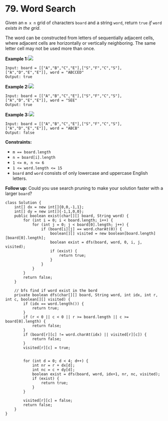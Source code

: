 # 79. Word Search

Given an `m x n` grid of characters `board` and a string `word`, return `true` _if_ `word` _exists in the grid_.

The word can be constructed from letters of sequentially adjacent cells, where adjacent cells are horizontally or vertically neighboring. The same letter cell may not be used more than once.

**Example 1:**![](https://assets.leetcode.com/uploads/2020/11/04/word2.jpg)

```
Input: board = [["A","B","C","E"],["S","F","C","S"],["A","D","E","E"]], word = "ABCCED"
Output: true
```

**Example 2:**![](https://assets.leetcode.com/uploads/2020/11/04/word-1.jpg)

```
Input: board = [["A","B","C","E"],["S","F","C","S"],["A","D","E","E"]], word = "SEE"
Output: true
```

**Example 3:**![](https://assets.leetcode.com/uploads/2020/10/15/word3.jpg)

```
Input: board = [["A","B","C","E"],["S","F","C","S"],["A","D","E","E"]], word = "ABCB"
Output: false
```

**Constraints:**

* `m == board.length`
* `n = board[i].length`
* `1 <= m, n <= 6`
* `1 <= word.length <= 15`
* `board` and `word` consists of only lowercase and uppercase English letters.

**Follow up:** Could you use search pruning to make your solution faster with a larger `board`?

```
class Solution {
    int[] dx = new int[]{0,0,-1,1};
    int[] dy = new int[]{-1,1,0,0};
    public boolean exist(char[][] board, String word) {
        for (int i = 0; i < board.length; i++) {
            for (int j = 0; j < board[0].length; j++) {
                if (board[i][j] == word.charAt(0)) {
                    boolean[][] visited = new boolean[board.length][board[0].length];
                    boolean exist = dfs(board, word, 0, i, j, visited);
                    if (exist) {
                        return true;
                    }
                }
            }
        }
        return false;
    }
    
    // bfs find if word exist in the bord
    private boolean dfs(char[][] board, String word, int idx, int r, int c, boolean[][] visited) {
        if (idx == word.length()) {
            return true;
        }
        if (r < 0 || c < 0 || r >= board.length || c >= board[0].length) {
            return false;
        }
        if (board[r][c] != word.charAt(idx) || visited[r][c]) {
            return false;
        }
        visited[r][c] = true;
        
            
        for (int d = 0; d < 4; d++) {
            int nr = r + dx[d];
            int nc = c + dy[d];
            boolean exist = dfs(board, word, idx+1, nr, nc, visited);
            if (exist) {
                return true;
            }
        }
        
        visited[r][c] = false;
        return false;
    }
}
```

